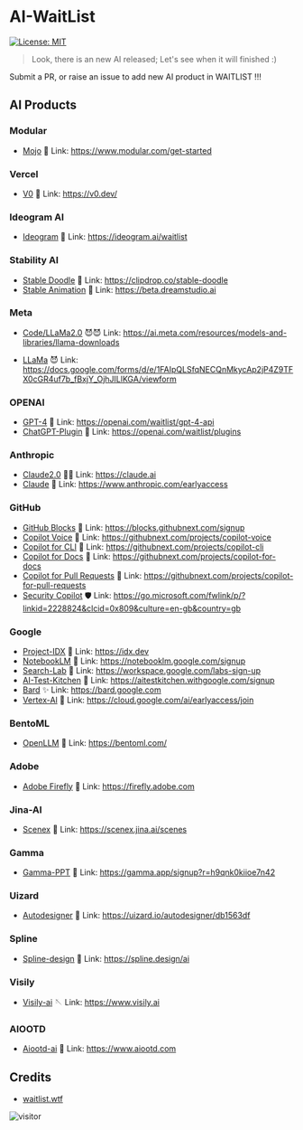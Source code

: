# AI-WaitList

[![License: MIT](https://img.shields.io/badge/License-MIT-green.svg)](https://opensource.org/licenses/MIT)

> Look, there is an new AI released; Let's see when it will finished :)

Submit a PR, or raise an issue to add new AI product in WAITLIST !!!

## AI Products

### Modular

- [Mojo](https://www.modular.com/get-started) 🤡 Link: <https://www.modular.com/get-started>

### Vercel

- [V0](v0.dev) 🔺 Link: <https://v0.dev/>

### Ideogram AI

- [Ideogram](ideogram.ai) 🎨 Link: <https://ideogram.ai/waitlist>

### Stability AI

- [Stable Doodle](https://clipdrop.co/stable-doodle) 🎨 Link: <https://clipdrop.co/stable-doodle>
- [Stable Animation](https://beta.dreamstudio.ai) 🎨 Link: <https://beta.dreamstudio.ai>

### Meta

- [Code/LLaMa2.0](https://ai.meta.com/resources/models-and-libraries/llama-downloads) 😈😈 Link: <https://ai.meta.com/resources/models-and-libraries/llama-downloads>

- [LLaMa](https://docs.google.com/forms/d/e/1FAIpQLSfqNECQnMkycAp2jP4Z9TFX0cGR4uf7b_fBxjY_OjhJILlKGA/viewform) 😈 Link: https://docs.google.com/forms/d/e/1FAIpQLSfqNECQnMkycAp2jP4Z9TFX0cGR4uf7b_fBxjY_OjhJILlKGA/viewform

### OPENAI

- [GPT-4](https://openai.com/waitlist/gpt-4-api) 🤡 Link: https://openai.com/waitlist/gpt-4-api
- [ChatGPT-Plugin](https://openai.com/waitlist/plugins) 🤡 Link: https://openai.com/waitlist/plugins

### Anthropic

- [Claude2.0](https://claude.ai) 🤡🤡 Link: <https://claude.ai>
- [Claude](https://www.anthropic.com/earlyaccess) 🤡 Link: https://www.anthropic.com/earlyaccess

### GitHub

- [GitHub Blocks](https://blocks.githubnext.com/signup) 🤡 Link: https://blocks.githubnext.com/signup
- [Copilot Voice](https://githubnext.com/projects/copilot-voice) 🤡 Link: https://githubnext.com/projects/copilot-voice
- [Copilot for CLI](https://githubnext.com/projects/copilot-cli) 🤡 Link: https://githubnext.com/projects/copilot-cli
- [Copilot for Docs](https://githubnext.com/projects/copilot-for-docs) 🤡 Link: https://githubnext.com/projects/copilot-for-docs
- [Copilot for Pull Requests](https://githubnext.com/projects/copilot-for-pull-requests) 🤡 Link: https://githubnext.com/projects/copilot-for-pull-requests
- [Security Copilot](https://go.microsoft.com/fwlink/p/?linkid=2228824&clcid=0x809&culture=en-gb&country=gb) 🛡️ Link: https://go.microsoft.com/fwlink/p/?linkid=2228824&clcid=0x809&culture=en-gb&country=gb

### Google

- [Project-IDX](https://idx.dev) 🤡 Link: <https://idx.dev>
- [NotebookLM](https://notebooklm.google.com/signup) 🤡 Link: <https://notebooklm.google.com/signup>
- [Search-Lab](https://workspace.google.com/labs-sign-up) 🤡 Link: <https://workspace.google.com/labs-sign-up>
- [AI-Test-Kitchen](https://aitestkitchen.withgoogle.com/signup) 🎵 Link: <https://aitestkitchen.withgoogle.com/signup>
- [Bard](https://bard.google.com) ✨ Link: <https://bard.google.com>
- [Vertex-Al](https://cloud.google.com/ai/earlyaccess/join) 🤡 Link: https://cloud.google.com/ai/earlyaccess/join

### BentoML

- [OpenLLM](https://github.com/bentoml/OpenLLM) 🦾 Link: <https://bentoml.com/>

### Adobe

- [Adobe Firefly](https://firefly.adobe.com) 🤡 Link: https://firefly.adobe.com

### Jina-AI

- [Scenex](https://scenex.jina.ai/scenes) 🤡 Link: https://scenex.jina.ai/scenes

### Gamma

- [Gamma-PPT](https://gamma.app/signup?r=h9qnk0kiioe7n42) 🤡 Link: https://gamma.app/signup?r=h9qnk0kiioe7n42

### Uizard

- [Autodesigner](https://uizard.io/autodesigner/db1563df) 🤡 Link: https://uizard.io/autodesigner/db1563df

### Spline

- [Spline-design](https://spline.design/ai ) 🤡 Link: https://spline.design/ai 

### Visily

- [Visily-ai](https://www.visily.ai) 🪡 Link: https://www.visily.ai

### AIOOTD

- [Aiootd-ai](https://www.aiootd.com) 👗 Link: https://www.aiootd.com

## Credits

- [waitlist.wtf](https://waitlist.wtf)

![visitor](https://count.getloli.com/get/@waitlist?theme=gelbooru-h)
